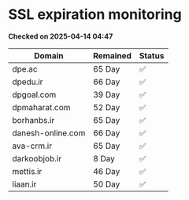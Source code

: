 # SSL expiration monitoring

**Checked on 2025-04-14 04:47**

| Domain | Remained | Status       |
|--------|----------|--------------|
| dpe.ac     | 65 Day   | ✅ |
| dpedu.ir     | 66 Day   | ✅ |
| dpgoal.com     | 39 Day   | ✅ |
| dpmaharat.com     | 52 Day   | ✅ |
| borhanbs.ir     | 65 Day   | ✅ |
| danesh-online.com     | 66 Day   | ✅ |
| ava-crm.ir     | 65 Day   | ✅ |
| darkoobjob.ir     | 8 Day   | ✅ |
| mettis.ir     | 46 Day   | ✅ |
| liaan.ir     | 50 Day   | ✅ |
